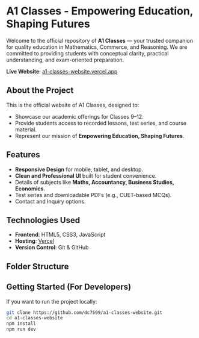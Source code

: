 # A1 Classes - Empowering Education, Shaping Futures

Welcome to the official repository of **A1 Classes** — your trusted companion for quality education in Mathematics, Commerce, and Reasoning. We are committed to providing students with conceptual clarity, practical understanding, and exam-oriented preparation.

**Live Website**: [a1-classes-website.vercel.app](https://a1-classes-website.vercel.app)

## About the Project

This is the official website of A1 Classes, designed to:

- Showcase our academic offerings for Classes 9–12.
- Provide students access to recorded lessons, test series, and course material.
- Represent our mission of **Empowering Education, Shaping Futures**.

## Features

- **Responsive Design** for mobile, tablet, and desktop.
- **Clean and Professional UI** built for student convenience.
- Details of subjects like **Maths, Accountancy, Business Studies, Economics**.
- Test series and downloadable PDFs (e.g., CUET-based MCQs).
- Contact and Inquiry options.

## Technologies Used

- **Frontend**: HTML5, CSS3, JavaScript
- **Hosting**: [Vercel](https://vercel.com/)
- **Version Control**: Git & GitHub

## Folder Structure
## Getting Started (For Developers)

If you want to run the project locally:

```bash
git clone https://github.com/dc7599/a1-classes-website.git
cd a1-classes-website
npm install
npm run dev
